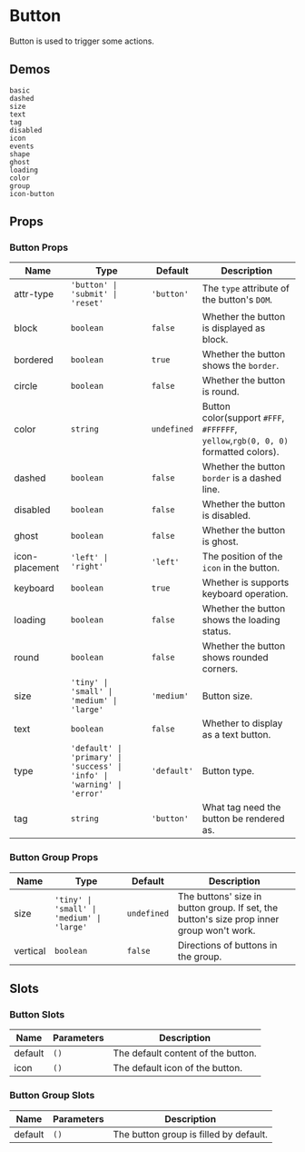# Button

Button is used to trigger some actions.

## Demos

```demo
basic
dashed
size
text
tag
disabled
icon
events
shape
ghost
loading
color
group
icon-button
```

## Props

### Button Props

| Name | Type | Default | Description |
| --- | --- | --- | --- |
| attr-type | `'button' \| 'submit' \| 'reset'` | `'button'` | The `type` attribute of the button's `DOM`. |
| block | `boolean` | `false` | Whether the button is displayed as block. |
| bordered | `boolean` | `true` | Whether the button shows the `border`. |
| circle | `boolean` | `false` | Whether the button is round. |
| color | `string` | `undefined` | Button color(support `#FFF`, `#FFFFFF`, `yellow`,`rgb(0, 0, 0)` formatted colors). |
| dashed | `boolean` | `false` | Whether the button `border` is a dashed line. |
| disabled | `boolean` | `false` | Whether the button is disabled. |
| ghost | `boolean` | `false` | Whether the button is ghost. |
| icon-placement | `'left' \| 'right'` | `'left'` | The position of the `icon` in the button. |
| keyboard | `boolean` | `true` | Whether is supports keyboard operation. |
| loading | `boolean` | `false` | Whether the button shows the loading status. |
| round | `boolean` | `false` | Whether the button shows rounded corners. |
| size | `'tiny' \| 'small' \| 'medium' \| 'large'` | `'medium'` | Button size. |
| text | `boolean` | `false` | Whether to display as a text button. |
| type | `'default' \| 'primary' \| 'success' \| 'info' \| 'warning' \| 'error'` | `'default'` | Button type. |
| tag | `string` | `'button'` | What tag need the button be rendered as. |

### Button Group Props

| Name | Type | Default | Description |
| --- | --- | --- | --- |
| size | `'tiny' \| 'small' \| 'medium' \| 'large'` | `undefined` | The buttons' size in button group. If set, the button's size prop inner group won't work. |
| vertical | `boolean` | `false` | Directions of buttons in the group. |

## Slots

### Button Slots

| Name    | Parameters | Description                        |
| ------- | ---------- | ---------------------------------- |
| default | `()`       | The default content of the button. |
| icon    | `()`       | The default icon of the button.    |

### Button Group Slots

| Name    | Parameters | Description                            |
| ------- | ---------- | -------------------------------------- |
| default | `()`       | The button group is filled by default. |

